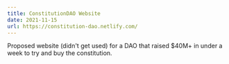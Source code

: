 ```yaml
---
title: ConstitutionDAO Website
date: 2021-11-15
url: https://constitution-dao.netlify.com/
---
```


Proposed website (didn't get used) for a DAO that raised $40M+ in under a week to try and buy the constitution.